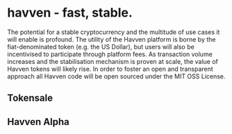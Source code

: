 # havven - fast, stable.

The potential for a stable cryptocurrency and the multitude of use cases it will enable is profound. The utility of the Havven platform is borne by the fiat-denominated token (e.g. the US Dollar), but users will also be incentivised to participate through platform fees. As transaction volume increases and the stabilisation mechanism is proven at scale, the value of Havven tokens will likely rise. In order to foster an open and transparent approach all Havven code will be open sourced under the MIT OSS License.

## Tokensale

## Havven Alpha


